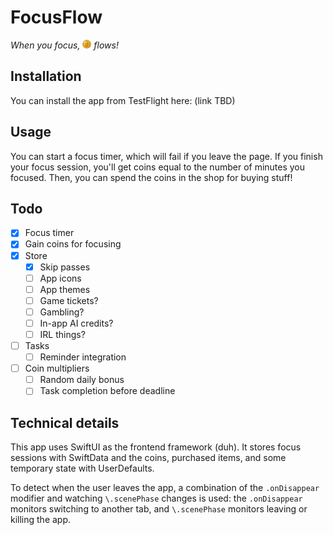 # FocusFlow

_When you focus, <img src="public/coin.png" style="height: 1em"/> flows!_

## Installation

You can install the app from TestFlight here: (link TBD)

## Usage

You can start a focus timer, which will fail if you leave the page. If you finish your focus session, you'll get coins equal to the number of minutes you focused. Then, you can spend the coins in the shop for buying stuff!

## Todo

- [x] Focus timer
- [x] Gain coins for focusing
- [x] Store
  - [x] Skip passes
  - [ ] App icons
  - [ ] App themes
  - [ ] Game tickets?
  - [ ] Gambling?
  - [ ] In-app AI credits?
  - [ ] IRL things?
- [ ] Tasks
  - [ ] Reminder integration
- [ ] Coin multipliers
  - [ ] Random daily bonus
  - [ ] Task completion before deadline

## Technical details

This app uses SwiftUI as the frontend framework (duh). It stores focus sessions with SwiftData and the coins, purchased items, and some temporary state with UserDefaults.

To detect when the user leaves the app, a combination of the `.onDisappear` modifier and watching `\.scenePhase` changes is used: the `.onDisappear` monitors switching to another tab, and `\.scenePhase` monitors leaving or killing the app.
